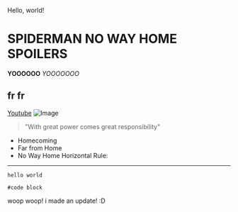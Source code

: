 Hello, world!
# SPIDERMAN NO WAY HOME SPOILERS
**YOOOOOO**
*YOOOOOOO*
## fr fr 
[Youtube](https://www.youtube.com/watch?v=iuOYz8zt9J4)
![Image](https://upload.wikimedia.org/wikipedia/en/thumb/2/21/Web_of_Spider-Man_Vol_1_129-1.png/250px-Web_of_Spider-Man_Vol_1_129-1.png)
> "With great power comes great responsibility"
* Homecoming
* Far from Home
* No Way Home
Horizontal Rule:
---
`hello world`
```
#code block
```
woop woop! i made an update! :D